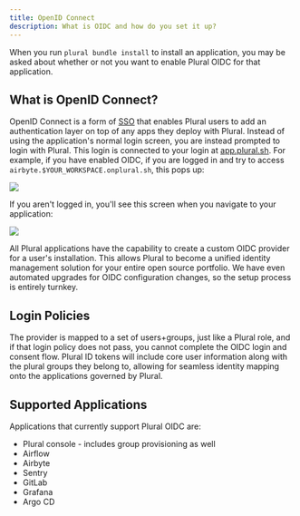 ```yaml
---
title: OpenID Connect
description: What is OIDC and how do you set it up?
---
```


When you run `plural bundle install` to install an application, you may be asked about whether or not you want to enable Plural OIDC for that application.

## What is OpenID Connect?

OpenID Connect is a form of [SSO](https://www.onelogin.com/learn/how-single-sign-on-works) that enables Plural users to add an authentication layer on top of any apps they deploy with Plural. Instead of using the application's normal login screen,
you are instead prompted to login with Plural. This login is connected to your login at [app.plural.sh](https://app.plural.sh). For example, if you have enabled OIDC, if you are logged in and try to access `airbyte.$YOUR_WORKSPACE.onplural.sh`, this pops up:

![](../.gitbook/assets/setup-oidc/image-1.png)

If you aren't logged in, you'll see this screen when you navigate to your application:

![](../.gitbook/assets/setup-oidc/image-2.png)

All Plural applications have the capability to create a custom OIDC provider for a user's installation.  This allows Plural to become a unified identity management solution for your entire open source portfolio. We have even automated upgrades for OIDC configuration changes, so the setup process is entirely turnkey.&#x20;

## Login Policies

The provider is mapped to a set of users+groups, just like a Plural role, and if that login policy does not pass, you cannot complete the OIDC login and consent flow.  Plural ID tokens will include core user information along with the plural groups they belong to, allowing for seamless identity mapping onto the applications governed by Plural.

## Supported Applications

Applications that currently support Plural OIDC are:

* Plural console - includes group provisioning as well
* Airflow
* Airbyte  
* Sentry
* GitLab
* Grafana
* Argo CD

